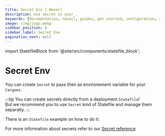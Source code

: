 ```yaml
---
title: Secret Env | Nanocl
description: Use secret in your .
keywords: [documentation, nanocl, guides, get started, configuration, state, file, config, yaml, yml, statefile, ssl, tls, certificate]
image: /img/logo.webp
sidebar_position: 0
sidebar_label: Secret Env
pagination_next: null
---
```


import StatefileBlock from '@site/src/components/statefile_block';

# Secret Env

You can create `Secret` to pass then as environement variable for your `Cargoes`.<br/>

:::tip
You can create secrets directly from a deployment `Statefile`!<br/>
But we recommend you to use `Secret` kind of Statefile and manage them separatly.
:::

There is an `Statefile` example on how to do it:

<StatefileBlock example="advanced-secret-env" />

For more information about secrets refer to our [Secret reference](/references/nanocl/secret)
